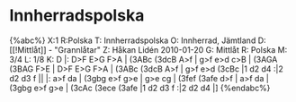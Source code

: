# Innherradspolska

{%abc%}
X:1
R:Polska
T: Innherradspolska
O: Innherrad, Jämtland
D: [[!Mittlåt]] - "Grannlåtar"
Z: Håkan Lidén 2010-01-20
G: Mittlåt
R: Polska
M: 3/4
L: 1/8
K: D
|: D>F E>G F>A | (3ABc (3dcB A>f | g>f e>d c>B | (3AGA (3BAG F>E |
D>F E>G F>A | (3ABc (3dcB A>f | g>f e>d (3cBc |1 d2 d4 :|2 d2 d3 f ||
|: a>f d<f b>a | (3gbg e>f g>e | g>e c<e a>g | (3fef (3afe d>f |
a>f d<f b>a | (3gbg e>f g>e | (3cAc (3ece (3afe |1 d2 d3 f :|2 d2 d4 |]
{%endabc%}

